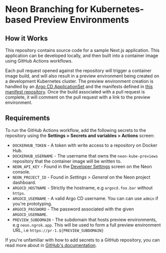 # Neon Branching for Kubernetes-based Preview Environments

## How it Works

This repository contains source code for a sample Next.js application. This
application can be developed locally, and then built into a container image
using GitHub Actions workflows.

Each pull request opened against the repository will trigger a container image
build, and will also result in a preview environment being created on a
development Kubernetes cluster. The preview environment creation is handled by
an [Argo CD ApplicationSet](https://argo-cd.readthedocs.io/en/stable/user-guide/application-set/)
and the manifests defined in [this manifest repository](https://github.com/evanshortiss/neon-kube-previews-manifests).
Once the build associated with a pull request is complete, it will comment on
the pull request with a link to the preview environment.

## Requirements

To run the GitHub Actions workflow, add the following secrets to the repository
using the **Settings > Secrets and variables > Actions** screen:

* `DOCKERHUB_TOKEN` - A token with write access to a repository on Docker Hub.
* `DOCKERHUB_USERNAME` - The username that owns the `neon-kube-previews` repository that the container image will be written to.
* `NEON_API_KEY` - Found in the [Developer Settings](https://console.neon.tech/app/settings/api-keys) screen on the Neon console.
* `NEON_PROJECT_ID` - Found in *Settings > General* on the Neon project dashboard.
* `ARGOCD_HOSTNAME` - Strictly the hostname, e.g `argocd.foo.bar` without `https`.
* `ARGOCD_USERNAME` - A valid Argo CD username. You can can use `admin` if you're prototyping.
* `ARGOCD_PASSWORD` - The password associated with the given `ARGOCD_USERNAME`.
* `PREVIEW_SUBDOMAIN` - The subdomain that hosts preview environments, e.g `neon.ngrok.app`. This will be used to form a full preview environment URL, i.e `https://pr-1.${PREVIEW_SUBDOMAIN}`

If you're unfamiliar with how to add secrets to a GitHub repository, you can read more about in [GitHub's documentation](https://docs.github.com/en/actions/security-guides/encrypted-secrets).
